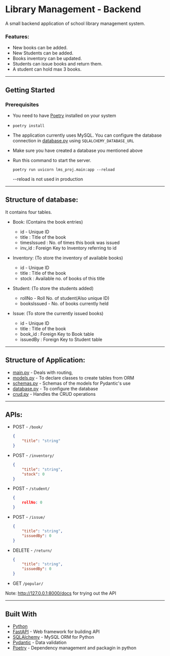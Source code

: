 # Library Management - Backend
A small backend application of school library management system.
### Features:
- New books can be added.
- New Students can be added.
- Books inventory can be updated.
- Students can issue books and return them.
- A student can hold max 3 books.

---
## Getting Started

### Prerequisites
-   You need to have [Poetry](https://python-poetry.org/) installed on your system

-   ```
    poetry install
    ```

- The application currently uses MySQL. You can configure the database connection in [database.py](lms_proj/database.py) using `SQLALCHEMY_DATABASE_URL`

- Make sure you have created a database you mentioned above

-   Run this command to start the server. 
    ```
    poetry run uvicorn lms_proj.main:app --reload
    ```
    --reload is not used in production
    

---
## Structure of database:

It contains four tables.

- Book: (Contains the book entries)
    -   id - Unique ID
    -   title : Title of the book
    -   timesIssued : No. of times this book was issued
    -   inv_id : Foreign Key to Inventory referring to id

- Inventory: (To store the inventory of available books)
    -   id - Unique ID
    -   title : Title of the book
    -   stock : Available no. of books of this title

- Student: (To store the students added)
    -   rollNo - Roll No. of student(Also unique ID)
    -   booksIssued - No. of books currently held

- Issue: (To store the currently issued books)
    -   id - Unique ID
    -   title : Title of the book
    -   book_id : Foreign Key to Book table
    -   issuedBy : Foreign  Key to Student table

---
## Structure of Application:

-   [main.py](lms_proj/main.py) - Deals with routing,
-   [models.py](lms_proj/models.py) - To declare classes to create tables from ORM
-   [schemas.py](lms_proj/schemas.py) - Schemas of the models for Pydantic's use
-   [database.py](lms_proj/database.py) - To configure the database
-   [crud.py](lms_proj/crud.py) - Handles the CRUD operations

---
## APIs:

-   POST  - `/book/`
    ```json
    {
        "title": "string"
    }
    ```

-   POST - `/inventory/`
    ```json
    {
        "title": "string",
        "stock": 0
    }
    ```

-   POST - `/student/`
    ```json
    {
        rollNo: 0
    }
    ```

-   POST - `/issue/`
    ```json
    {
        "title": "string",
        "issuedBy": 0
    }
    ```

-   DELETE - `/return/`
    ```json
    {
        "title": "string",
        "issuedBy": 0
    }
    ```

-   GET `/popular/`

Note: http://127.0.0.1:8000/docs for trying out the API

---
## Built With
- [Python](www.google.com)
- [FastAPI](https://fastapi.tiangolo.com/) - Web framework for building API
- [SQLAlchemy](https://www.sqlalchemy.org/) - MySQL ORM for Python
- [Pydantic](https://pydantic-docs.helpmanual.io/) - Data validation
- [Poetry](https://python-poetry.org/) - Dependency management and packagin in python